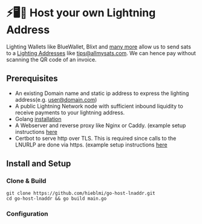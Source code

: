 # ⚡🖥️👾 Host your own Lightning Address
Lighting Wallets like BlueWallet, Blixt and [many more](https://github.com/andrerfneves/lightning-address/blob/master/README.md#wallets-supported) allow us to send sats to a [Lighting Addresses](https://lightningaddress.com) like tips@allmysats.com. We can hence pay without scanning the QR code of an invoice.

## Prerequisites
- An existing Domain name and static ip address to express the lighting address(e.g. user@domain.com)
- A public Lightning Network node with sufficient inbound liquidity to receive payments to your lightning address.
- Golang [installation](https://golang.org/doc/install)
- A Webserver and reverse proxy like Nginx or Caddy. (example setup instructions [here](https://www.digitalocean.com/community/tutorials/how-to-deploy-a-go-web-application-using-nginx-on-ubuntu-18-04)
- Certbot to serve http over TLS. This is required since calls to the LNURLP are done via https. (example setup instructions [here](https://www.digitalocean.com/community/tutorials/how-to-secure-nginx-with-let-s-encrypt-on-ubuntu-18-04)

## Install and Setup
### Clone & Build
```
git clone https://github.com/hieblmi/go-host-lnaddr.git
cd go-host-lnaddr && go build main.go
```
### Configuration


